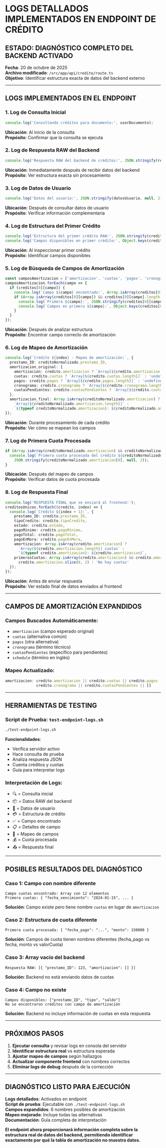 #  LOGS DETALLADOS IMPLEMENTADOS EN ENDPOINT DE CRÉDITO

## ESTADO: DIAGNÓSTICO COMPLETO DEL BACKEND ACTIVADO

**Fecha**: 20 de octubre de 2025  
**Archivo modificado**: `/src/app/api/credito/route.ts`  
**Objetivo**: Identificar estructura exacta de datos del backend externo

---

## LOGS IMPLEMENTADOS EN EL ENDPOINT

### 1. **Log de Consulta Inicial** 
```typescript
console.log('Consultando créditos para documento:', userDocumento);
```
**Ubicación**: Al inicio de la consulta  
**Propósito**: Confirmar que la consulta se ejecuta

### 2. **Log de Respuesta RAW del Backend** 
```typescript
console.log('Respuesta RAW del backend de créditos:', JSON.stringify(responseCreditos.data, null, 2));
```
**Ubicación**: Inmediatamente después de recibir datos del backend  
**Propósito**: Ver estructura exacta sin procesamiento

### 3. **Log de Datos de Usuario** 
```typescript
console.log('Datos del usuario:', JSON.stringify(datosUsuario, null, 2));
```
**Ubicación**: Después de consultar datos de usuario  
**Propósito**: Verificar información complementaria

### 4. **Log de Estructura del Primer Crédito** 
```typescript
console.log('Estructura del primer crédito RAW:', JSON.stringify(creditos[0], null, 2));
console.log('Campos disponibles en primer crédito:', Object.keys(creditos[0]));
```
**Ubicación**: Al inspeccionar primer crédito  
**Propósito**: Identificar campos disponibles

### 5. **Log de Búsqueda de Campos de Amortización** 
```typescript
const camposAmortizacion = ['amortizacion', 'cuotas', 'pagos', 'cronograma', 'cuotasPendientes', 'schedule'];
camposAmortizacion.forEach(campo => {
  if (creditos[0][campo]) {
    console.log(`Campo ${campo} encontrado:`, Array.isArray(creditos[0][campo]) ? `Array con ${creditos[0][campo].length} elementos` : typeof creditos[0][campo]);
    if (Array.isArray(creditos[0][campo]) && creditos[0][campo].length > 0) {
      console.log(`Primera ${campo}:`, JSON.stringify(creditos[0][campo][0], null, 2));
      console.log(`Campos en primera ${campo}:`, Object.keys(creditos[0][campo][0]));
    }
  }
});
```
**Ubicación**: Después de analizar estructura  
**Propósito**: Encontrar campo correcto de amortización

### 6. **Log de Mapeo de Amortización** 
```typescript
console.log(`Crédito ${index} - Mapeo de amortización:`, {
  prestamo_ID: creditoNormalizado.prestamo_ID,
  amortizacion_original: {
    amortizacion: credito.amortizacion ? `Array[${credito.amortizacion.length}]` : 'undefined',
    cuotas: credito.cuotas ? `Array[${credito.cuotas.length}]` : 'undefined',
    pagos: credito.pagos ? `Array[${credito.pagos.length}]` : 'undefined',
    cronograma: credito.cronograma ? `Array[${credito.cronograma.length}]` : 'undefined',
    cuotasPendientes: credito.cuotasPendientes ? `Array[${credito.cuotasPendientes.length}]` : 'undefined'
  },
  amortizacion_final: Array.isArray(creditoNormalizado.amortizacion) ? 
    `Array[${creditoNormalizado.amortizacion.length}]` : 
    `${typeof creditoNormalizado.amortizacion}: ${creditoNormalizado.amortizacion}`
});
```
**Ubicación**: Durante procesamiento de cada crédito  
**Propósito**: Ver cómo se mapean los campos

### 7. **Log de Primera Cuota Procesada** 
```typescript
if (Array.isArray(creditoNormalizado.amortizacion) && creditoNormalizado.amortizacion.length > 0) {
  console.log(`Primera cuota procesada del crédito ${creditoNormalizado.prestamo_ID}:`, 
    JSON.stringify(creditoNormalizado.amortizacion[0], null, 2));
}
```
**Ubicación**: Después del mapeo de campos  
**Propósito**: Verificar datos de cuota procesada

### 8. **Log de Respuesta Final**
```typescript
console.log('RESPUESTA FINAL que se enviará al frontend:');
creditosUnicos.forEach((credito, index) => {
  console.log(`Crédito ${index + 1}:`, {
    prestamo_ID: credito.prestamo_ID,
    tipoCredito: credito.tipoCredito,
    estado: credito.estado,
    pagoMinimo: credito.pagoMinimo,
    pagoTotal: credito.pagoTotal,
    pagoEnMora: credito.pagoEnMora,
    amortizacion: Array.isArray(credito.amortizacion) ? 
      `Array[${credito.amortizacion.length}] cuotas` : 
      `${typeof credito.amortizacion}: ${credito.amortizacion}`,
    primerasCuotas: Array.isArray(credito.amortizacion) && credito.amortizacion.length > 0 ? 
      credito.amortizacion.slice(0, 2) : 'No hay cuotas'
  });
});
```
**Ubicación**: Antes de enviar respuesta  
**Propósito**: Ver estado final de datos enviados al frontend

---

## CAMPOS DE AMORTIZACIÓN EXPANDIDOS

### **Campos Buscados Automáticamente**:
- `amortizacion` (campo esperado original)
- `cuotas` (alternativa común)
- `pagos` (otra alternativa)
- `cronograma` (término técnico)
- `cuotasPendientes` (específico para pendientes)
- `schedule` (término en inglés)

### **Mapeo Actualizado**:
```typescript
amortizacion: credito.amortizacion || credito.cuotas || credito.pagos || 
              credito.cronograma || credito.cuotasPendientes || []
```

---

## HERRAMIENTAS DE TESTING

### **Script de Prueba**: `test-endpoint-logs.sh`
```bash
./test-endpoint-logs.sh
```

**Funcionalidades**:
- Verifica servidor activo
- Hace consulta de prueba
- Analiza respuesta JSON
- Cuenta créditos y cuotas
- Guía para interpretar logs

### **Interpretación de Logs**:
- 🔍 = Consulta inicial
- 📦 = Datos RAW del backend
- 👤 = Datos de usuario
- 💳 = Estructura de crédito
- ✅ = Campo encontrado
- 📋 = Detalles de campo
- 🔄 = Mapeo de campos
- 💰 = Cuota procesada
- 📤 = Respuesta final

---

## POSIBLES RESULTADOS DEL DIAGNÓSTICO

### **Caso 1: Campo con nombre diferente**
```
Campo cuotas encontrado: Array con 12 elementos
Primera cuotas: { "fecha_vencimiento": "2024-01-15", ... }
```
**Solución**: Campo existe pero tiene nombre `cuotas` en lugar de `amortizacion`

### **Caso 2: Estructura de cuota diferente**
```
Primera cuota procesada: { "fecha_pago": "...", "monto": 150000 }
```
**Solución**: Campos de cuota tienen nombres diferentes (fecha_pago vs fecha, monto vs valorCuota)

### **Caso 3: Array vacío del backend**
```
Respuesta RAW: [{ "prestamo_ID": 123, "amortizacion": [] }]
```
**Solución**: Backend no está enviando datos de cuotas

### **Caso 4: Campo no existe**
```
Campos disponibles: ["prestamo_ID", "tipo", "saldo"]
No se encontraron créditos con campo de amortización
```
**Solución**: Backend no incluye información de cuotas en esta respuesta

---

## PRÓXIMOS PASOS

1. **Ejecutar consulta** y revisar logs en consola del servidor
2. **Identificar estructura real** vs estructura esperada
3. **Ajustar mapeo de campos** según hallazgos
4. **Actualizar componente frontend** con nombres correctos
5. **Eliminar logs de debug** después de la corrección

---

## DIAGNÓSTICO LISTO PARA EJECUCIÓN

**Logs detallados**: Activados en endpoint  
**Script de prueba**: Ejecutable con `./test-endpoint-logs.sh`  
**Campos expandidos**: 6 nombres posibles de amortización  
**Mapeo mejorado**: Incluye todas las alternativas  
**Documentación**: Guía completa de interpretación

**El endpoint ahora proporcionará información completa sobre la estructura real de datos del backend, permitiendo identificar exactamente por qué la tabla de amortización no muestra datos.**